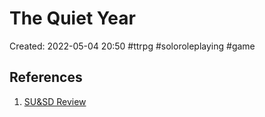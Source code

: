 # The Quiet Year

Created: 2022-05-04 20:50
#ttrpg #soloroleplaying #game


## References
1. [SU&SD Review](https://www.youtube.com/watch?v=YqhE2CmaC_o)

